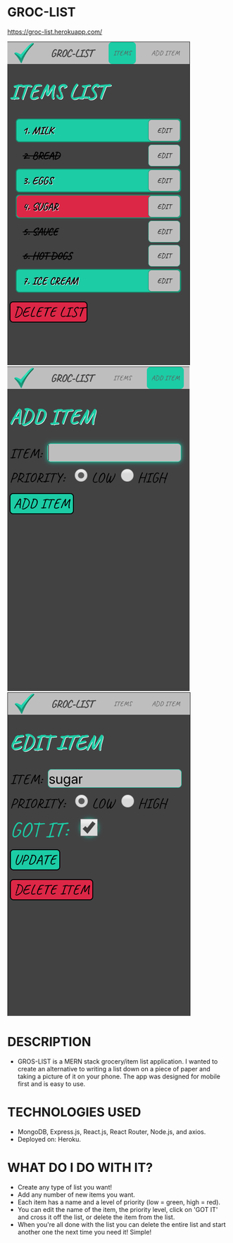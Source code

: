 # GROC-LIST

https://groc-list.herokuapp.com/

<!-- <img src="https://github.com/jeremyjmaloney/groc-list/blob/master/images/GROC-LIST.png" width="200px" height="auto" display="inline">
<img src="https://github.com/jeremyjmaloney/groc-list/blob/master/images/ADD-ITEM.png" width="200px" height="auto" display="inline">
<img src="https://github.com/jeremyjmaloney/groc-list/blob/master/images/EDIT-ITEM.png" width="200px" height="auto" display="inline"> -->

![GROC-LIST](https://github.com/jeremyjmaloney/groc-list/blob/master/images/GROC-LIST.png) ![GROC-LIST](https://github.com/jeremyjmaloney/groc-list/blob/master/images/ADD-ITEM.png) ![GROC-LIST](https://github.com/jeremyjmaloney/groc-list/blob/master/images/EDIT-ITEM.png)

# DESCRIPTION

- GROS-LIST is a MERN stack grocery/item list application. I wanted to create an alternative to writing a list down on a piece of paper and taking a picture of it on your phone. The app was designed for mobile first and is easy to use.

# TECHNOLOGIES USED

- MongoDB, Express.js, React.js, React Router, Node.js, and axios.
- Deployed on: Heroku.

# WHAT DO I DO WITH IT?

- Create any type of list you want!
- Add any number of new items you want.
- Each item has a name and a level of priority (low = green, high = red).
- You can edit the name of the item, the priority level, click on 'GOT IT' and cross it off the list, or delete the item from the list.
- When you're all done with the list you can delete the entire list and start another one the next time you need it! Simple!
